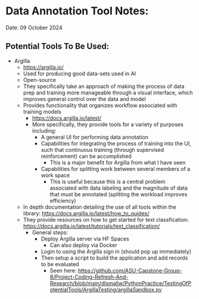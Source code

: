 # Data Annotation Tool Notes:

Date: 09 October 2024

## Potential Tools To Be Used:
 - Argilla
    - https://argilla.io/
    - Used for producing good data-sets used in AI
    - Open-source
    - They specifically take an approach of making the process of data prep and training more manageable through a visual interface, which improves general control over the data and model
    - Provides functionality that organizes workflow associated with training models
        - https://docs.argilla.io/latest/
        - More specifically, they provide tools for a variety of purposes including:
            - A general UI for performing data annotation
            - Capabilities for integrating the process of training into the UI, such that continuous training (through supervised reinforcement) can be accomplished
                - This is a major benefit for Argilla from what I have seen
            - Capabilities for splitting work between several members of a work space
                - This is useful because this is a central problem associated with data labeling and the magnitude of data that must be annotated (splitting the workload improves efficiency)
    - In depth documentation detailing the use of all tools within the library: https://docs.argilla.io/latest/how_to_guides/
    - They provide resources on how to get started for text classfication: https://docs.argilla.io/latest/tutorials/text_classification/
        - General steps:
            - Deploy Argilla server via HF Spaces
                - Can also deploy via Docker
            - Login to using the Argilla sign in (should pop up immediately)
            - Then setup a script to build the application and add records to be evaluated
                - Seen here: https://github.com/ASU-Capstone-Group-8/Project-Coding-Refresh-And-Research/blob/main/dlsmallw/PythonPractice/TestingOfPotentialTools/ArgillaTesting/argillaSandbox.py
